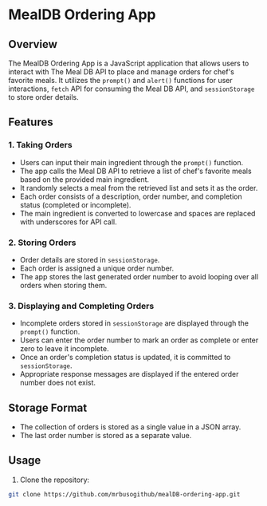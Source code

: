 # MealDB Ordering App

## Overview

The MealDB Ordering App is a JavaScript application that allows users to interact with The Meal DB API to place and manage orders for chef's favorite meals. It utilizes the `prompt()` and `alert()` functions for user interactions, `fetch` API for consuming the Meal DB API, and `sessionStorage` to store order details.

## Features

### 1. Taking Orders

- Users can input their main ingredient through the `prompt()` function.
- The app calls the Meal DB API to retrieve a list of chef's favorite meals based on the provided main ingredient.
- It randomly selects a meal from the retrieved list and sets it as the order.
- Each order consists of a description, order number, and completion status (completed or incomplete).
- The main ingredient is converted to lowercase and spaces are replaced with underscores for API call.

### 2. Storing Orders

- Order details are stored in `sessionStorage`.
- Each order is assigned a unique order number.
- The app stores the last generated order number to avoid looping over all orders when storing them.

### 3. Displaying and Completing Orders

- Incomplete orders stored in `sessionStorage` are displayed through the `prompt()` function.
- Users can enter the order number to mark an order as complete or enter zero to leave it incomplete.
- Once an order's completion status is updated, it is committed to `sessionStorage`.
- Appropriate response messages are displayed if the entered order number does not exist.

## Storage Format

- The collection of orders is stored as a single value in a JSON array.
- The last order number is stored as a separate value.

## Usage

1. Clone the repository:

```bash
git clone https://github.com/mrbusogithub/mealDB-ordering-app.git
